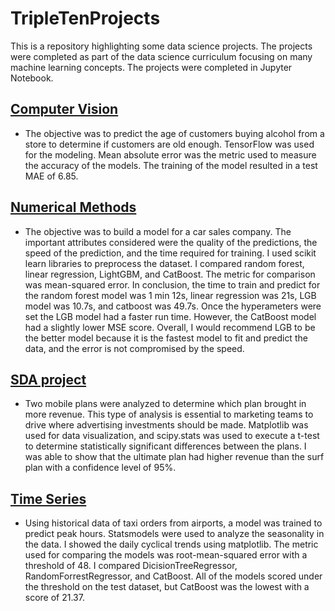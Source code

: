 # TripleTenProjects

This is a repository highlighting some data science projects. The projects were completed as part of the data science curriculum focusing on many machine learning concepts. The projects were completed in Jupyter Notebook. 

## [Computer Vision](https://github.com/hgharris03/TripleTenProjects/blob/main/Computer%20Vision.ipynb)
- The objective was to predict the age of customers buying alcohol from a store to determine if customers are old enough. TensorFlow was used for the modeling. Mean absolute error was the metric used to measure the accuracy of the models. The training of the model resulted in a test MAE of 6.85.
## [Numerical Methods](https://github.com/hgharris03/TripleTenProjects/blob/main/Numerical%20methods.ipynb)
- The objective was to build a model for a car sales company. The important attributes considered were the quality of the predictions, the speed of the prediction, and the time required for training. I used scikit learn libraries to preprocess the dataset. I compared random forest, linear regression, LightGBM, and CatBoost. The metric for comparison was mean-squared error. In conclusion, the time to train and predict for the random forest model was 1 min 12s, linear regression was 21s, LGB model was 10.7s, and catboost was 49.7s. Once the hyperameters were set the LGB model had a faster run time. However, the CatBoost model had a slightly lower MSE score. Overall, I would recommend LGB to be the better model because it is the fastest model to fit and predict the data, and the error is not compromised by the speed.
## [SDA project](https://github.com/hgharris03/TripleTenProjects/blob/main/SDA%20project.ipynb)
- Two mobile plans were analyzed to determine which plan brought in more revenue. This type of analysis is essential to marketing teams to drive where advertising investments should be made. Matplotlib was used for data visualization, and scipy.stats was used to execute a t-test to determine statistically significant differences between the plans. I was able to show that the ultimate plan had higher revenue than the surf plan with a confidence level of 95%.
## [Time Series](https://github.com/hgharris03/TripleTenProjects/blob/main/Time%20Series.ipynb)
- Using historical data of taxi orders from airports, a model was trained to predict peak hours. Statsmodels were used to analyze the seasonality in the data. I showed the daily cyclical trends using matplotlib. The metric used for comparing the models was root-mean-squared error with a threshold of 48. I compared DicisionTreeRegressor, RandomForrestRegressor, and CatBoost. All of the models scored under the threshold on the test dataset, but CatBoost was the lowest with a score of 21.37.
